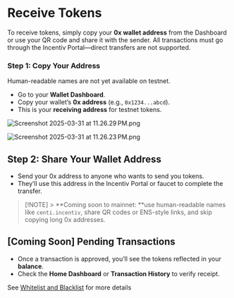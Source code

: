 # Receive Tokens

To receive tokens, simply copy your **0x wallet address** from the Dashboard or use your QR code and share it with the sender. All transactions must go through the Incentiv Portal—direct transfers are not supported.

### Step 1: Copy Your Address

Human-readable names are not yet available on testnet.

- Go to your **Wallet Dashboard**.
- Copy your wallet’s **0x address** (e.g., `0x1234...abcd`).
- This is your **receiving address** for testnet tokens.

![Screenshot 2025-03-31 at 11.26.29 PM.png](media_Receive%20Tokens/mA62igeDfKePTx-Screenshot%202025-03-31%20at%2011.26.29%E2%80%AFPM.png)


![Screenshot 2025-03-31 at 11.26.23 PM.png](media_Receive%20Tokens/WEqsuBVO9Xk4FQ-Screenshot%202025-03-31%20at%2011.26.23%E2%80%AFPM.png)

## Step 2: Share Your Wallet Address

- Send your 0x address to anyone who wants to send you tokens.
- They’ll use this address in the Incentiv Portal or faucet to complete the transfer.

> [\!NOTE] \> \*\*Coming soon to mainnet: \*\*use human-readable names like `centi.incentiv`, share QR codes or ENS-style links, and skip copying long 0x addresses.

## [Coming Soon] Pending Transactions

- Once a transaction is approved, you’ll see the tokens reflected in your **balance**.
- Check the **Home Dashboard** or **Transaction History** to verify receipt.

See [Whitelist and Blacklist](https://slite.com/api/public/notes/0LgDL8Kucyaxtk/redirect) for more details